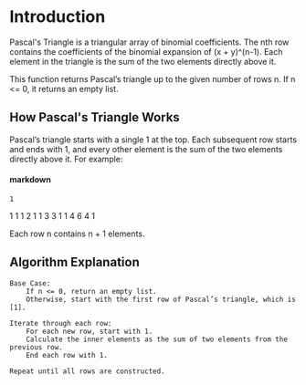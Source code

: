 # Introduction

Pascal's Triangle is a triangular array of binomial coefficients. The nth row contains the coefficients of the binomial expansion of (x + y)^(n-1). Each element in the triangle is the sum of the two elements directly above it.

This function returns Pascal’s triangle up to the given number of rows n. If n <= 0, it returns an empty list.

## How Pascal's Triangle Works

Pascal’s triangle starts with a single 1 at the top. Each subsequent row starts and ends with 1, and every other element is the sum of the two elements directly above it. For example:

#### markdown

    1
   1 1
  1 2 1
 1 3 3 1
1 4 6 4 1

Each row n contains n + 1 elements.
## Algorithm Explanation

    Base Case:
        If n <= 0, return an empty list.
        Otherwise, start with the first row of Pascal’s triangle, which is [1].

    Iterate through each row:
        For each new row, start with 1.
        Calculate the inner elements as the sum of two elements from the previous row.
        End each row with 1.

    Repeat until all rows are constructed.
